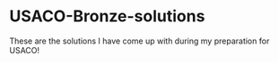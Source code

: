 # USACO-Bronze-solutions
These are the solutions I have come up with during my preparation for USACO!
